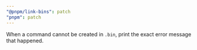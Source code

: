 ```yaml
---
"@pnpm/link-bins": patch
"pnpm": patch
---
```


When a command cannot be created in `.bin`, print the exact error message that happened.
